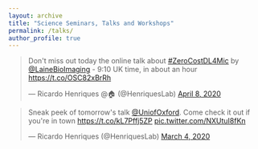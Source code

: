 ```yaml
---
layout: archive
title: "Science Seminars, Talks and Workshops"
permalink: /talks/
author_profile: true
---
```


<blockquote class="twitter-tweet"><p lang="en" dir="ltr">Don&#39;t miss out today the online talk about <a href="https://twitter.com/hashtag/ZeroCostDL4Mic?src=hash&amp;ref_src=twsrc%5Etfw">#ZeroCostDL4Mic</a> by <a href="https://twitter.com/LaineBioImaging?ref_src=twsrc%5Etfw">@LaineBioImaging</a> - 9:10 UK time, in about an hour <a href="https://t.co/OSC82xBrRh">https://t.co/OSC82xBrRh</a></p>&mdash; Ricardo Henriques @🏠 (@HenriquesLab) <a href="https://twitter.com/HenriquesLab/status/1247780601173692419?ref_src=twsrc%5Etfw">April 8, 2020</a></blockquote> <script async src="https://platform.twitter.com/widgets.js" charset="utf-8"></script>

<blockquote class="twitter-tweet"><p lang="en" dir="ltr">Sneak peek of tomorrow&#39;s talk <a href="https://twitter.com/UniofOxford?ref_src=twsrc%5Etfw">@UniofOxford</a>. Come check it out if you&#39;re in town <a href="https://t.co/kL7Pffj5ZP">https://t.co/kL7Pffj5ZP</a> <a href="https://t.co/NXUtuI8fKn">pic.twitter.com/NXUtuI8fKn</a></p>&mdash; Ricardo Henriques (@HenriquesLab) <a href="https://twitter.com/HenriquesLab/status/1235229885871861762?ref_src=twsrc%5Etfw">March 4, 2020</a></blockquote> <script async src="https://platform.twitter.com/widgets.js" charset="utf-8"></script>
